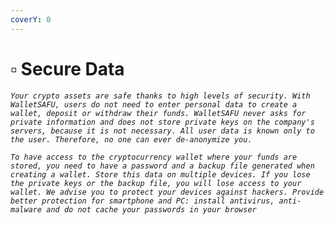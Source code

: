 ```yaml
---
coverY: 0
---
```


# ▫ Secure Data

_`Your crypto assets are safe thanks to high levels of security. With WalletSAFU, users do not need to enter personal data to create a wallet, deposit or withdraw their funds. WalletSAFU never asks for private information and does not store private keys on the company's servers, because it is not necessary. All user data is known only to the user. Therefore, no one can ever de-anonymize you.`_

_`To have access to the cryptocurrency wallet where your funds are stored, you need to have a password and a backup file generated when creating a wallet. Store this data on multiple devices. If you lose the private keys or the backup file, you will lose access to your wallet. We advise you to protect your devices against hackers. Provide better protection for smartphone and PC: install antivirus, anti-malware and do not cache your passwords in your browser`_

